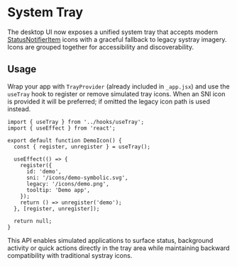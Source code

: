 # System Tray

The desktop UI now exposes a unified system tray that accepts modern
[StatusNotifierItem](https://www.freedesktop.org/wiki/Specifications/StatusNotifierItem/)
icons with a graceful fallback to legacy systray imagery.
Icons are grouped together for accessibility and discoverability.

## Usage

Wrap your app with `TrayProvider` (already included in `_app.jsx`) and
use the `useTray` hook to register or remove simulated tray icons.
When an SNI icon is provided it will be preferred; if omitted the legacy
icon path is used instead.

```tsx
import { useTray } from '../hooks/useTray';
import { useEffect } from 'react';

export default function DemoIcon() {
  const { register, unregister } = useTray();

  useEffect(() => {
    register({
      id: 'demo',
      sni: '/icons/demo-symbolic.svg',
      legacy: '/icons/demo.png',
      tooltip: 'Demo app',
    });
    return () => unregister('demo');
  }, [register, unregister]);

  return null;
}
```

This API enables simulated applications to surface status, background
activity or quick actions directly in the tray area while maintaining
backward compatibility with traditional systray icons.
